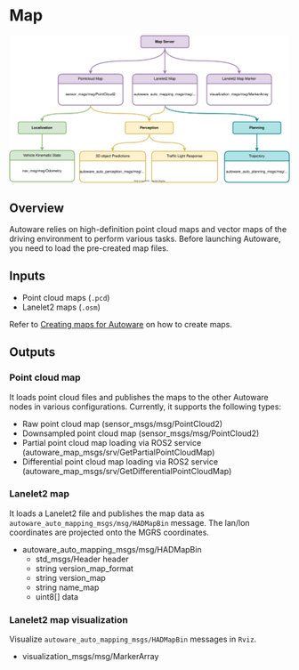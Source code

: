 # Map

![Node diagram](./images/Map-Bus-ODD-Architecture.drawio.svg)

## Overview

Autoware relies on high-definition point cloud maps and vector maps of the driving environment to perform various tasks. Before launching Autoware, you need to load the pre-created map files.

## Inputs

- Point cloud maps (`.pcd`)
- Lanelet2 maps (`.osm`)

Refer to [Creating maps for Autoware](../../../how-to-guides/creating-maps-for-autoware.md) on how to create maps.
 
## Outputs

### Point cloud map

It loads point cloud files and publishes the maps to the other Autoware nodes in various configurations. Currently, it supports the following types:

- Raw point cloud map (sensor_msgs/msg/PointCloud2)
- Downsampled point cloud map (sensor_msgs/msg/PointCloud2)
- Partial point cloud map loading via ROS2 service (autoware_map_msgs/srv/GetPartialPointCloudMap) 
- Differential point cloud map loading via ROS2 service (autoware_map_msgs/srv/GetDifferentialPointCloudMap)

### Lanelet2 map

It loads a Lanelet2 file and publishes the map data as `autoware_auto_mapping_msgs/msg/HADMapBin` message. The lan/lon coordinates are projected onto the MGRS coordinates.

- autoware_auto_mapping_msgs/msg/HADMapBin
    - std_msgs/Header header
    - string version_map_format
    - string version_map
    - string name_map
    - uint8[] data

### Lanelet2 map visualization

Visualize `autoware_auto_mapping_msgs/HADMapBin` messages in `Rviz`.

- visualization_msgs/msg/MarkerArray
